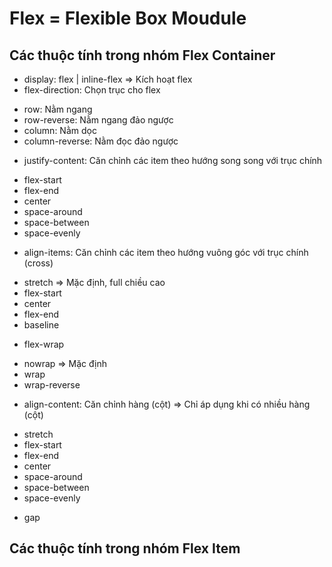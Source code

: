 # Flex = Flexible Box Moudule

## Các thuộc tính trong nhóm Flex Container

- display: flex | inline-flex => Kích hoạt flex
- flex-direction: Chọn trục cho flex

* row: Nằm ngang
* row-reverse: Nằm ngang đảo ngược
* column: Nằm dọc
* column-reverse: Nằm đọc đảo ngược

- justify-content: Căn chỉnh các item theo hướng song song với trục chính

* flex-start
* flex-end
* center
* space-around
* space-between
* space-evenly

- align-items: Căn chỉnh các item theo hướng vuông góc với trục chính (cross)

* stretch => Mặc định, full chiều cao
* flex-start
* center
* flex-end
* baseline

- flex-wrap

* nowrap => Mặc định
* wrap
* wrap-reverse

- align-content: Căn chỉnh hàng (cột) => Chỉ áp dụng khi có nhiều hàng (cột)

* stretch
* flex-start
* flex-end
* center
* space-around
* space-between
* space-evenly

- gap

## Các thuộc tính trong nhóm Flex Item
